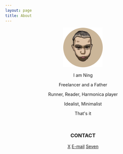 ```yaml
---
layout: page
title: About
---
```


<center>

<img src="assets/AVA.png" width="128" height="128">

<br>

<p>I am Ning</p>
<p>Freelancer and a Father</p>
<p>Runner, Reader, Harmonica player</p>
<p>Idealist, Minimalist</p>
<p>That's it</p>

<br>

<p><b><h3>CONTACT</h3></b></p>
<a href="https://x.com/ningyiqin">X</a>
<a href="mailto:ningyiqin@gmail.com">E-mail</a>
<a href="https://invite.seven.app/rwoz?lang=zh)">Seven</a>
